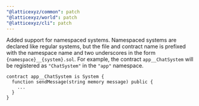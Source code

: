 ```yaml
---
"@latticexyz/common": patch
"@latticexyz/world": patch
"@latticexyz/cli": patch
---
```


Added support for namespaced systems. Namespaced systems are declared like regular systems, but the file and contract name is prefixed with the namespace name and two underscores in the form `{namespace}__{system}.sol`. For example, the contract `app__ChatSystem` will be registered as `"ChatSystem"` in the `"app"` namespace.

```solidity
contract app__ChatSystem is System {
  function sendMessage(string memory message) public {
    ...
  }
}
```
